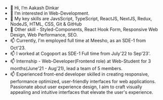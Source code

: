 - 👋 Hi, I’m Aakash Dinkar
- 👀 I’m interested in Web-Development.
- 🌱 My key skills are JavsScript, TypeScript, ReactJS, NextJS, Redux, NodeJS, HTML, CSS, Git & GitHub
- 🌱 Other skill - Styled-Components, React Hook Form, Responsive Web Design, Web Performance, SEO.
- 📫 Currently, I'm employed full time at Meesho, as an SDE-1 from Oct'23.
- 📫 I worked at Cogoport as SDE-1 Full time from July'22 to Sep'23'.
- 📫 Internship - Web-Developer(Frontend role) at Web-Student for 3 months(June'21 - Aug'21), lead a team of 5 members.
- 📫 Experienced front-end developer skilled in creating responsive, performance optimized, user-friendly interfaces for web applications. Passionate about user experience design, I aim to craft visually appealing and intuitive interfaces that elevate the user's experience.
